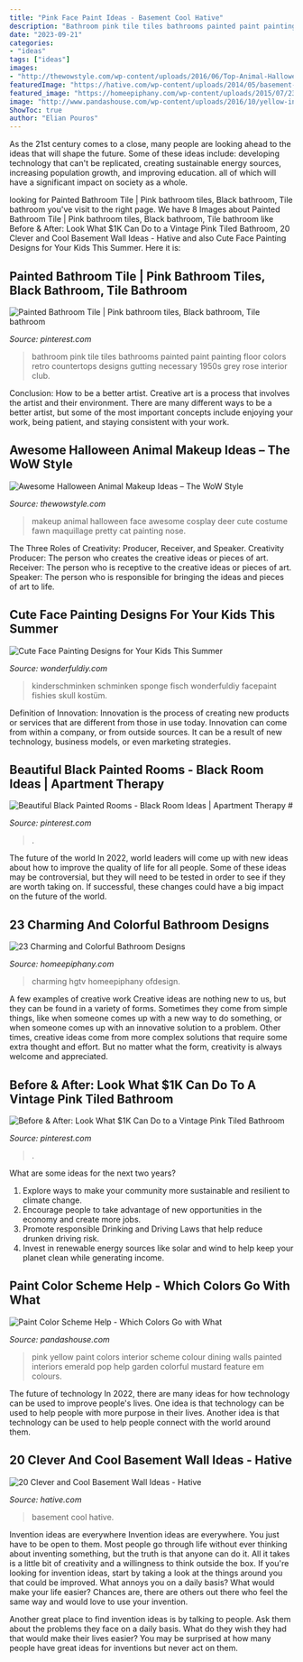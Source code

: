 ```yaml
---
title: "Pink Face Paint Ideas - Basement Cool Hative"
description: "Bathroom pink tile tiles bathrooms painted paint painting floor colors retro countertops designs gutting necessary 1950s grey rose interior club"
date: "2023-09-21"
categories:
- "ideas"
tags: ["ideas"]
images:
- "http://thewowstyle.com/wp-content/uploads/2016/06/Top-Animal-Halloween-Makeup.jpg"
featuredImage: "https://hative.com/wp-content/uploads/2014/05/basement-wall-ideas/14-cool-basement-wall.jpg"
featured_image: "https://homeepiphany.com/wp-content/uploads/2015/07/23-Charming-and-Colorful-Bathroom-Designs-1-768x1024.jpg"
image: "http://www.pandashouse.com/wp-content/uploads/2016/10/yellow-interior-with-pink-and-green.jpg?x27522"
ShowToc: true
author: "Elian Pouros"
---
```



As the 21st century comes to a close, many people are looking ahead to the ideas that will shape the future. Some of these ideas include: developing technology that can't be replicated, creating sustainable energy sources, increasing population growth, and improving education. all of which will have a significant impact on society as a whole.

	

		
looking for Painted Bathroom Tile | Pink bathroom tiles, Black bathroom, Tile bathroom you've visit to the right page. We have 8 Images about Painted Bathroom Tile | Pink bathroom tiles, Black bathroom, Tile bathroom like Before &amp; After: Look What $1K Can Do to a Vintage Pink Tiled Bathroom, 20 Clever and Cool Basement Wall Ideas - Hative and also Cute Face Painting Designs for Your Kids This Summer. Here it is:
		
    
## Painted Bathroom Tile | Pink Bathroom Tiles, Black Bathroom, Tile Bathroom

<img loading=lazy src="https://i.pinimg.com/736x/28/32/36/2832369b68a9d7604c89ca8ea3d7c11a--pink-bathroom-tiles-pink-tiles.jpg" onerror="this.onerror=null;this.src='https://tse2.mm.bing.net/th?id=OIP.5df9F0m9E4ZgMEapWZZPYgHaLb&amp;pid=15.1';" alt="Painted Bathroom Tile | Pink bathroom tiles, Black bathroom, Tile bathroom">

_Source: pinterest.com_

>bathroom pink tile tiles bathrooms painted paint painting floor colors retro countertops designs gutting necessary 1950s grey rose interior club. 

	

Conclusion: How to be a better artist.
Creative art is a process that involves the artist and their environment. There are many different ways to be a better artist, but some of the most important concepts include enjoying your work, being patient, and staying consistent with your work.

    
## Awesome Halloween Animal Makeup Ideas – The WoW Style

<img loading=lazy src="http://thewowstyle.com/wp-content/uploads/2016/06/Top-Animal-Halloween-Makeup.jpg" onerror="this.onerror=null;this.src='https://tse3.mm.bing.net/th?id=OIP.cDmJsC9zEFoKKVm5OPQkJgHaJ3&amp;pid=15.1';" alt="Awesome Halloween Animal Makeup Ideas – The WoW Style">

_Source: thewowstyle.com_

>makeup animal halloween face awesome cosplay deer cute costume fawn maquillage pretty cat painting nose. 

	

The Three Roles of Creativity: Producer, Receiver, and Speaker.
Creativity Producer: The person who creates the creative ideas or pieces of art.
Receiver: The person who is receptive to the creative ideas or pieces of art. 
Speaker: The person who is responsible for bringing the ideas and pieces of art to life.

    
## Cute Face Painting Designs For Your Kids This Summer

<img loading=lazy src="https://cdn.wonderfuldiy.com/wp-content/uploads/2016/06/Little-fishies.jpg" onerror="this.onerror=null;this.src='https://tse2.mm.bing.net/th?id=OIP.NKrrbcZalw4M5gUTXnUmMgHaJ4&amp;pid=15.1';" alt="Cute Face Painting Designs for Your Kids This Summer">

_Source: wonderfuldiy.com_

>kinderschminken schminken sponge fisch wonderfuldiy facepaint fishies skull kostüm. 

	

Definition of Innovation:
Innovation is the process of creating new products or services that are different from those in use today. Innovation can come from within a company, or from outside sources. It can be a result of new technology, business models, or even marketing strategies.

    
## Beautiful Black Painted Rooms - Black Room Ideas | Apartment Therapy #

<img loading=lazy src="https://i.pinimg.com/736x/cd/79/4c/cd794cd5b288d54b2dd0cc5cf604dda6.jpg" onerror="this.onerror=null;this.src='https://tse3.mm.bing.net/th?id=OIP.mIW5VtwUGCFjzeGwKk4uVgHaLH&amp;pid=15.1';" alt="Beautiful Black Painted Rooms - Black Room Ideas | Apartment Therapy #">

_Source: pinterest.com_

>. 

	

The future of the world
In 2022, world leaders will come up with new ideas about how to improve the quality of life for all people. Some of these ideas may be controversial, but they will need to be tested in order to see if they are worth taking on. If successful, these changes could have a big impact on the future of the world.

    
## 23 Charming And Colorful Bathroom Designs

<img loading=lazy src="https://homeepiphany.com/wp-content/uploads/2015/07/23-Charming-and-Colorful-Bathroom-Designs-1-768x1024.jpg" onerror="this.onerror=null;this.src='https://tse2.mm.bing.net/th?id=OIP.9eR8FuxyhtfVzhRh9hoCEQHaJ4&amp;pid=15.1';" alt="23 Charming and Colorful Bathroom Designs">

_Source: homeepiphany.com_

>charming hgtv homeepiphany ofdesign. 

	

A few examples of creative work
Creative ideas are nothing new to us, but they can be found in a variety of forms. Sometimes they come from simple things, like when someone comes up with a new way to do something, or when someone comes up with an innovative solution to a problem. Other times, creative ideas come from more complex solutions that require some extra thought and effort. But no matter what the form, creativity is always welcome and appreciated.

    
## Before &amp; After: Look What $1K Can Do To A Vintage Pink Tiled Bathroom

<img loading=lazy src="https://i.pinimg.com/736x/38/55/b3/3855b3f4f4c935b783bbf9ba94b99ac6.jpg" onerror="this.onerror=null;this.src='https://tse4.mm.bing.net/th?id=OIP.LrH_M7q2CAU6BkVs72dGPAHaLB&amp;pid=15.1';" alt="Before &amp; After: Look What $1K Can Do to a Vintage Pink Tiled Bathroom">

_Source: pinterest.com_

>. 

	

What are some ideas for the next two years?
1. Explore ways to make your community more sustainable and resilient to climate change.
2. Encourage people to take advantage of new opportunities in the economy and create more jobs.
3. Promote responsible Drinking and Driving Laws that help reduce drunken driving risk.
4. Invest in renewable energy sources like solar and wind to help keep your planet clean while generating income.

    
## Paint Color Scheme Help - Which Colors Go With What

<img loading=lazy src="http://www.pandashouse.com/wp-content/uploads/2016/10/yellow-interior-with-pink-and-green.jpg?x27522" onerror="this.onerror=null;this.src='https://tse3.mm.bing.net/th?id=OIP.hc1txevQYyY7fXIhozLkuAHaLH&amp;pid=15.1';" alt="Paint Color Scheme Help - Which Colors Go with What">

_Source: pandashouse.com_

>pink yellow paint colors interior scheme colour dining walls painted interiors emerald pop help garden colorful mustard feature em colours. 

	

The future of technology
In 2022, there are many ideas for how technology can be used to improve people's lives. One idea is that technology can be used to help people with more purpose in their lives. Another idea is that technology can be used to help people connect with the world around them.

    
## 20 Clever And Cool Basement Wall Ideas - Hative

<img loading=lazy src="https://hative.com/wp-content/uploads/2014/05/basement-wall-ideas/14-cool-basement-wall.jpg" onerror="this.onerror=null;this.src='https://tse2.mm.bing.net/th?id=OIP.Zu_IihuqAV17VjEmXT2JCgHaJ4&amp;pid=15.1';" alt="20 Clever and Cool Basement Wall Ideas - Hative">

_Source: hative.com_

>basement cool hative. 

	

Invention ideas are everywhere
Invention ideas are everywhere. You just have to be open to them. Most people go through life without ever thinking about inventing something, but the truth is that anyone can do it. All it takes is a little bit of creativity and a willingness to think outside the box.
If you're looking for invention ideas, start by taking a look at the things around you that could be improved. What annoys you on a daily basis? What would make your life easier? Chances are, there are others out there who feel the same way and would love to use your invention.

Another great place to find invention ideas is by talking to people. Ask them about the problems they face on a daily basis. What do they wish they had that would make their lives easier? You may be surprised at how many people have great ideas for inventions but never act on them.

